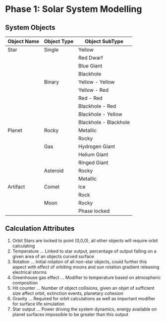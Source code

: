 # Phase 1: Solar System Modelling

## System Objects

| Object Name | Object Type | Object SubType        |
| ----------- | ----------- | --------------------- |
| Star        | Single      | Yellow                |
|             |             | Red Dwarf             |
|             |             | Blue Giant            |
|             |             | Blackhole             |
|             | Binary      | Yellow - Yellow       |
|             |             | Yellow - Red          |
|             |             | Red - Red             |
|             |             | Blackhole - Red       |
|             |             | Blackhole - Yellow    |
|             |             | Blackhole - Blackhole |
| Planet      | Rocky       | Metallic              |
|             |             | Rocky                 |
|             | Gas         | Hydrogen Giant        |
|             |             | Helium Giant          |
|             |             | Ringed Giant          |
|             | Asteroid    | Rocky                 |
|             |             | Metallic              |
| Artifact    | Comet       | Ice                   |
|             |             | Rock                  |
|             | Moon        | Rocky                 |
|             |             | Phase locked          |

## Calculation Attributes

1. Orbit
   Stars are locked to point (0,0,0), all other objects will require orbit calculating
2. Temperature
... Linked to star output, percentage of output falling on a given area of an objects curved surface
3. Rotation
... Initial rotation of all non-star objects, could further this aspect with effect of orbiting moons and sun rotation gradient releasing electrical storms
4. Greenhouse gas effect
... Modifier to temperature based on atmospheric composition
5. Hit counter
... Number of object collisions, given an objet of sufficient size affect orbit, extinction events, planetary cohesion
6. Gravity
... Required for orbit calculations as well as important modifier for surface life simulation
7. Star output
... Power driving the system dynamics, energy available on planet surfaces impossible to be greater than this output

